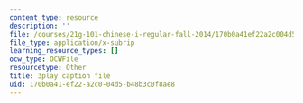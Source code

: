 ```yaml
---
content_type: resource
description: ''
file: /courses/21g-101-chinese-i-regular-fall-2014/170b0a41ef22a2c004d5b48b3c0f8ae8_zGx0aFh8oxk.srt
file_type: application/x-subrip
learning_resource_types: []
ocw_type: OCWFile
resourcetype: Other
title: 3play caption file
uid: 170b0a41-ef22-a2c0-04d5-b48b3c0f8ae8
---
```

